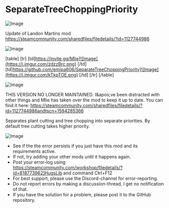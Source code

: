 # SeparateTreeChoppingPriority

![Image](https://i.imgur.com/WAEzk68.png)

Update of Landon Martins mod
https://steamcommunity.com/sharedfiles/filedetails/?id=1127744986

![Image](https://i.imgur.com/7Gzt3Rg.png)


[table]
	[tr]
		[td]https://invite.gg/Mlie]![Image](https://i.imgur.com/zdzzBrc.png)
[/td]
		[td]https://github.com/emipa606/SeparateTreeChoppingPriority]![Image](https://i.imgur.com/kTkpTOE.png)
[/td]
	[/tr]
[/table]
	
![Image](https://i.imgur.com/NOW7jU1.png)


THIS VERSION NO LONGER MAINTAINED.
I&amp;apos;ve been distracted with other things and Mlie has taken over the mod to keep it up to date. You can find it here:
https://steamcommunity.com/sharedfiles/filedetails/?id=1127744986andtscn=1594285366

Separates plant cutting and tree chopping into separate priorities. By default tree cutting takes higher priority.


![Image](https://i.imgur.com/Rs6T6cr.png)



-  See if the the error persists if you just have this mod and its requirements active.
-  If not, try adding your other mods until it happens again.
-  Post your error-log using https://steamcommunity.com/workshop/filedetails/?id=818773962]HugsLib and command Ctrl+F12
-  For best support, please use the Discord-channel for error-reporting.
-  Do not report errors by making a discussion-thread, I get no notification of that.
-  If you have the solution for a problem, please post it to the GitHub repository.




